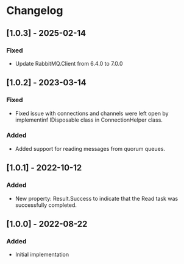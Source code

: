 # Changelog

## [1.0.3] - 2025-02-14
### Fixed
- Update RabbitMQ.Client from 6.4.0 to 7.0.0

## [1.0.2] - 2023-03-14
### Fixed
- Fixed issue with connections and channels were left open by implementinf IDisposable class in ConnectionHelper class.

### Added
- Added support for reading messages from quorum queues.

## [1.0.1] - 2022-10-12
### Added
- New property: Result.Success to indicate that the Read task was successfully completed.

## [1.0.0] - 2022-08-22
### Added
- Initial implementation
